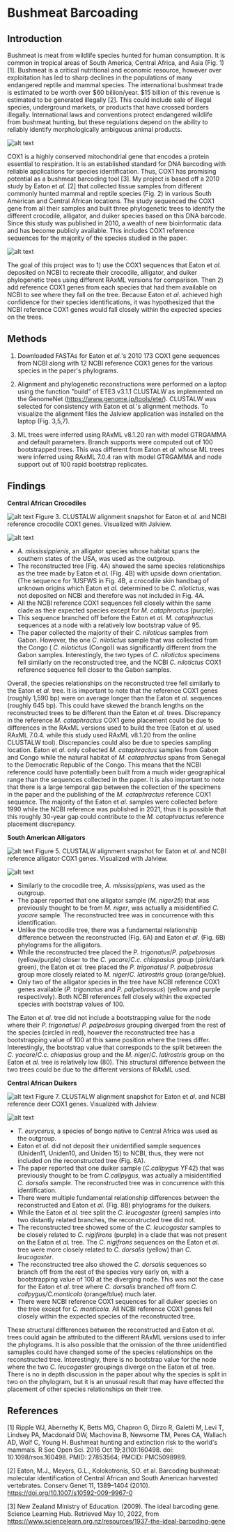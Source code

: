 # Bushmeat Barcoading

## Introduction

   Bushmeat is meat from wildlife species hunted for human consumption. It is common in tropical areas of South America, Central Africa, and Asia (Fig. 1)[1]. Bushmeat is a critical nutritional and economic resource, however over exploitation has led to sharp declines in the populations of many endangered reptile and mammal species. The international bushmeat trade is estimated to be worth over $60 billion/year. $15 billion of this revenue is estimated to be generated illegally [2]. This could include sale of illegal species, underground markets, or products that have crossed borders illegally. International laws and conventions protect endangered wildlife from bushmeat hunting, but these regulations depend on the ability to reliably identify morphologically ambiguous animal products. 
                                                                
![alt text](https://github.com/vgp1003/Bushmeat_Barcoading/blob/main/Figures/Map.PNG "Map.PNG") 

   COX1 is a highly conserved mitochondrial gene that encodes a protein essential to respiration. It is an established standard for DNA barcoding with reliable applications for species identification. Thus, COX1 has promising potential as a bushmeat barcoding tool [3]. My project is based off a 2010 study by Eaton et _al._ [2] that collected tissue samples from different commonly hunted mammal and reptile species (Fig. 2) in various South American and Central African locations. The study sequenced the COX1 gene from all their samples and built three phylogenetic trees to identify the different crocodile, alligator, and duiker species based on this DNA barcode. Since this study was published in 2010, a wealth of new bioinformatic data and has become publicly available. This includes COX1 reference sequences for the majority of the species studied in the paper. 
   
![alt text](https://github.com/vgp1003/Bushmeat_Barcoading/blob/main/Figures/Croc.PNG "Croc.PNG")
   
   The goal of this project was to 1) use the COX1 sequences that Eaton et _al._ deposited on NCBI to recreate their crocodile, alligator, and duiker phylogenetic trees using different RAxML versions for comparison. Then 2) add reference COX1 genes from each species that had them available on NCBI to see where they fall on the tree. Because Eaton et _al._ achieved high confidence for their species identifications, it was hypothesized that the NCBI reference COX1 genes would fall closely within the expected species on the trees. 

## Methods

1) Downloaded FASTAs for Eaton et _al._'s 2010 173 COX1 gene sequences from NCBI along with 12 NCBI reference COX1 genes for the various species in the paper's phylograms.

2) Alignment and phylogenetic reconstructions were performed on a laptop using the function "build" of ETE3 v3.1.1 CLUSTALW as implemented on the GenomeNet (https://www.genome.jp/tools/ete/). CLUSTALW was selected for consistency with Eaton et _al._'s alignment methods. To visualize the alignment files the Jalview application was installed on the laptop (Fig. 3,5,7). 

3) ML trees were inferred using RAxML v8.1.20 ran with model GTRGAMMA and default parameters. Branch supports were computed out of 100 bootstrapped trees. This was different from Eaton et _al._ whose ML trees were inferred using RAxML 7.0.4 ran with model GTRGAMMA and node support out of 100 rapid bootstrap replicates.

## Findings

**Central African Crocodiles**

![alt text](https://github.com/vgp1003/Bushmeat_Barcoading/blob/main/Figures/Crocodiles_Alignment_vis.PNG "Crocodiles_Alignment_vis.PNG")
Figure 3. CLUSTALW alignment snapshot for Eaton et _al._ and NCBI reference crocodile COX1 genes. Visualized with Jalview.


![alt text](https://github.com/vgp1003/Bushmeat_Barcoading/blob/main/Figures/Crocodile_trees.png "Crocodile_trees.png")

- _A. mississippienis_, an alligator species whose habitat spans the southern states of the USA, was used as the outgroup.
- The reconstructed tree (Fig. 4A) showed the same species relationships as the tree made by Eaton et _al._ (Fig. 4B) with upside down orientation. (The sequence for 1USFWS in Fig. 4B, a crocodile skin handbag of unknown origins which Eaton et _al._ determined to be _C. nilotictus_, was not deposited on NCBI and therefore was not included in Fig. 4A. 
- All the NCBI reference COX1 sequences fell closely within the same clade as their expected species except for _M. cataphractus_ (purple).
- This sequence branched off before the Eaton et _al._ _M. cataphractus_ sequences at a node with a relatively low bootstrap value of 95.
- The paper collected the majority of their _C. niloticus_ samples from Gabon. However, the one _C. nilotictus_ sample that was collected from the Congo ( _C. nilotictus_ (Congo)) was significantly different from the Gabon samples. Interestingly, the two types of _C. nilotictus_ specimens fell similarly on the reconstructed tree, and the NCBI _C. nilotictus_ COX1 reference sequence fell closer to the Gabon samples. 

Overall, the species relationships on the reconstructed tree fell similarly to the Eaton et _al._ tree. It is important to note that the reference COX1 genes (roughly 1,590 bp) were on average longer than the Eaton et _al._ sequences (roughly 645 bp). This could have skewed the branch lengths on the reconstructed trees to be different than the Eaton et _al._ trees. Discrepancy in the reference  _M. cataphractus_ COX1 gene placement could be due to differences in the RAxML versions used to build the tree (Eaton et _al._ used RAxML 7.0.4. while this study used RAxML v8.1.20 from the online CLUSTALW tool). Discrepancies could also be due to species sampling location. Eaton et _al._ only collected _M. cataphractus_ samples from Gabon and Congo while the natural habitat of _M. cataphractus_ spans from Senegal to the Democratic Republic of the Congo. This means that the NCBI reference could have potentially been built from a much wider geographical range than the sequences collected in the paper. It is also important to note that there is a large temporal gap between the collection of the specimens in the paper and the publishing of the _M. cataphractus_ reference COX1 sequence. The majority of the Eaton et _al_. samples were collected before 1990 while the NCBI reference was published in 2021, thus it is possible that this roughly 30-year gap could contribute to the _M. cataphractus_ reference placement discrepancy. 

**South American Alligators**

![alt text](https://github.com/vgp1003/Bushmeat_Barcoading/blob/main/Figures/Alligator_alignment_vis.PNG "Alligator_alignment_vis.PNG")
Figure 5. CLUSTALW alignment snapshot for Eaton et _al._ and NCBI reference alligator COX1 genes. Visualized with Jalview.


![alt text](https://github.com/vgp1003/Bushmeat_Barcoading/blob/main/Figures/Alligator_trees.png "Alligator_trees.png")

- Similarly to the crocodile tree, _A. mississippiens_, was used as the outgroup.
- The paper reported that one alligator sample (_M. niger25_) that was previously thought to be from _M. niger_, was actually a misidentified _C. yacare_ sample. The reconstructed tree was in concurrence with this identification.
- Unlike the crocodile tree, there was a fundamental relationship difference between the reconstructed (Fig. 6A) and Eaton et _al._ (Fig. 6B) phylograms for the alligators.
-  While the reconstructed tree placed the P. _trigonatus_/_P. palpebrosus_ (yellow/purple)  closer to the _C. yacare_/_C.c. chiapasius_ group (pink/dark green), the Eaton et _al._ tree placed the _P. trigonatus_/ _P. palpebrosus_ group more closely related to _M. niger_/_C. latirostris_ group (orange/blue). 
-  Only two of the alligator species in the tree have NCBI reference COX1 genes available (_P. trigonatus_ and _P. palpebrossus_) (yellow and purple respectively). Both NCBI references fell closely within the expected species with bootstrap values of 100.

The Eaton et _al._ tree did not include a bootstrapping value for the node where their _P. trigonatus_/ _P. palpebrosus_ grouping diverged from the rest of the species (circled in red), however the reconstructed tree has a bootstrapping value of 100 at this same position where the trees differ. Interestingly, the bootstrap value that corresponds to the split between the _C. yacare_/_C.c. chiapasius_ group and the  _M. niger_/_C. latirostris_ group on the Eaton et _al._ tree is relatively low (80). This structural difference between the two trees could be due to the different versions of RAxML used. 

**Central African Duikers**

![alt text](https://github.com/vgp1003/Bushmeat_Barcoading/blob/main/Figures/Deer_Alignment_vis.PNG "Deer_Alignment_vis.PNG")
Figure 7. CLUSTALW alignment snapshot for Eaton et _al._ and NCBI reference deer COX1 genes. Visualized with Jalview.

![alt text](https://github.com/vgp1003/Bushmeat_Barcoading/blob/main/Figures/Deer_trees.png "Deer_trees.png")

- _T. eurycerus_, a species of bongo native to Central Africa was used as the outgroup. 
- Eaton et _al._ did not deposit their unidentified sample sequences (Uniden11, Uniden10, and Uniden 15) to NCBI, thus, they were not included on the reconstructed  tree (Fig. 8A). 
- The paper reported that one duiker sample (_C.callpygus_ YF42) that was previously thought to be from _C.callpygus_, was actually a misidentified _C. dorsalis_ sample. The reconstructed tree was in concurrence with this identification.
- There were multiple fundamental relationship differences between the reconstructed and Eaton et _al._ (Fig. 8B) phylograms for the duikers.
- While the Eaton et _al._ tree split the _C. leucogaster_ (green) samples into two distantly related branches, the reconstructed tree did not.
- The reconstructed tree showed some of the _C. leucogaster_ samples to be closely related to _C. nigifirons_ (purple) in a clade that was not present on the Eaton et _al._ tree. The _C. nigifrons_ sequences on the Eaton et _al._ tree were more closely related to _C. dorsalis_ (yellow) than _C. leucogaster_.
- The reconstructed tree also showed the _C. dorsalis_ sequences so branch off from the rest of the species very early on, with a bootstrapping value of 100 at the diverging node. This was not the case for the Eaton et _al._ tree where _C. dorsalis_ branched off from _C. callpygus/C.monticola_ (orange/blue) much later.
- There were NCBI reference COX1 sequences for all duiker species on the tree except for _C. monticola_. All NCBI reference COX1 genes fell closely within the expected species of the reconstructed tree.  

These structural differences between the  reconstructed and Eaton et _al._ trees could again be attributed to the different RAxML versions used to infer the phylograms. It is also possible that the omission of the three unidentified samaples could have changed some of the species relationships on the reconstructed tree. Interestingly, there is no bootstrap value for the node where the two _C. leucogaster_ groupings diverge on the Eaton et _al._ tree. There is no in depth discussion in the paper about why the species is split in two on the phylogram, but it is an unusual result that may have effected the placement of other species relationships on their tree. 

## References

[1] Ripple WJ, Abernethy K, Betts MG, Chapron G, Dirzo R, Galetti M, Levi T, Lindsey PA, Macdonald DW, Machovina B, Newsome TM, Peres CA, Wallach AD, Wolf C, Young H. Bushmeat hunting and extinction risk to the world's mammals. R Soc Open Sci. 2016 Oct 19;3(10):160498. doi: 10.1098/rsos.160498. PMID: 27853564; PMCID: PMC5098989.

[2] Eaton, M.J., Meyers, G.L., Kolokotronis, SO. et al. Barcoding bushmeat: molecular identification of Central African and South American harvested vertebrates. Conserv Genet 11, 1389–1404 (2010). https://doi.org/10.1007/s10592-009-9967-0

[3] New Zealand Ministry of Education. (2009). The ideal barcoding gene. Science Learning Hub. Retrieved May 10, 2022, from https://www.sciencelearn.org.nz/resources/1937-the-ideal-barcoding-gene 
